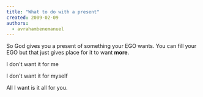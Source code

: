 ```yaml
---
title: "What to do with a present"
created: 2009-02-09
authors: 
  - avrahambenemanuel
---
```


So God gives you a present of something your EGO wants. You can fill your EGO but that just gives place for it to want **more**.

I don't want it for me

I don't want it for myself

All I want is it all for you.
